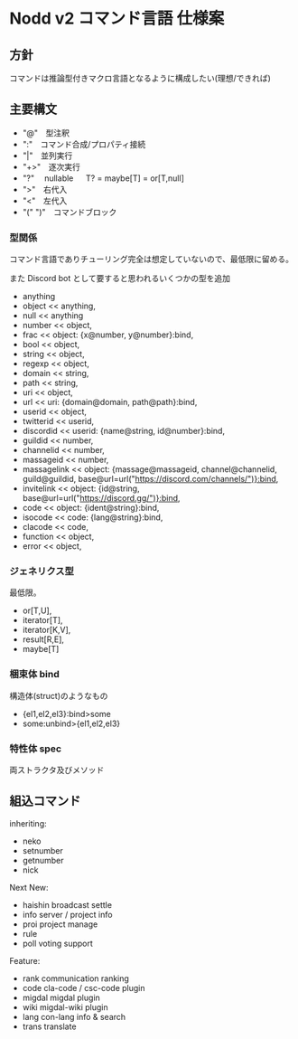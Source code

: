 # Nodd v2 コマンド言語 仕様案

## 方針

コマンドは推論型付きマクロ言語となるように構成したい(理想/できれば)

## 主要構文

- "@"　型注釈
- ":"　コマンド合成/プロパティ接続
- "|"　並列実行
- "+>"　逐次実行
- "?"　 nullable 　 T? = maybe\[T] = or\[T,null]
- ">"　右代入
- "<"　左代入
- "(" ")"　コマンドブロック

### 型関係

コマンド言語でありチューリング完全は想定していないので、最低限に留める。

また Discord bot として要すると思われるいくつかの型を追加

- anything
- object << anything,
- null << anything
- number << object,
- frac << object: {x@number, y@number}:bind,
- bool << object,
- string << object,
- regexp << object,
- domain << string,
- path << string,
- uri << object,
- url << uri: {domain@domain, path@path}:bind,
- userid << object,
- twitterid << userid,
- discordid << userid: {name@string, id@number}:bind,
- guildid << number,
- channelid << number,
- massageid << number,
- massagelink << object: {massage@massageid, channel@channelid, guild@guildid, base@url=url("https://discord.com/channels/")}:bind,
- invitelink << object: {id@string, base@url=url("https://discord.gg/")}:bind,
- code << object: {ident@string}:bind,
- isocode << code: {lang@string}:bind,
- clacode << code,
- function << object,
- error << object,

### ジェネリクス型

最低限。

- or\[T,U],
- iterator\[T],
- iterator\[K,V],
- result\[R,E],
- maybe\[T]

### 梱束体 bind

構造体(struct)のようなもの

- {el1,el2,el3}:bind>some
- some:unbind>{el1,el2,el3}

### 特性体 spec

両ストラクタ及びメソッド

## 組込コマンド

inheriting:

- neko
- setnumber
- getnumber
- nick

Next New:

- haishin broadcast settle
- info server / project info
- proi project manage
- rule
- poll voting support

Feature:

- rank communication ranking
- code cla-code / csc-code plugin
- migdal migdal plugin
- wiki migdal-wiki plugin
- lang con-lang info & search
- trans translate
